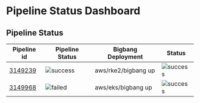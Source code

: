 # Pipeline Status Dashboard
## Pipeline Status
| Pipeline id | Pipeline Status | Bigbang Deployment | Status |
|-------------|-----------------|--------------------|--------|
| [3149239](https://repo1.dso.mil/big-bang/bigbang/-/pipelines/3149239) | ![success](https://img.shields.io/badge/Passed-green?style=flat-square) | aws/rke2/bigbang up | ![success](https://img.shields.io/badge/Passed-green?style=flat-square) |
| [3149968](https://repo1.dso.mil/big-bang/bigbang/-/pipelines/3149968) | ![failed](https://img.shields.io/badge/Failed-red?style=flat-square) | aws/eks/bigbang up | ![success](https://img.shields.io/badge/Passed-green?style=flat-square) |
